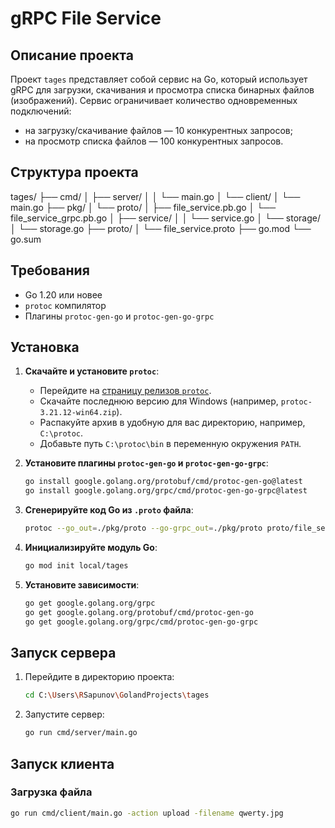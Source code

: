 # gRPC File Service

## Описание проекта

Проект `tages` представляет собой сервис на Go, который использует gRPC для загрузки, скачивания и просмотра списка бинарных файлов (изображений). Сервис ограничивает количество одновременных подключений:
- на загрузку/скачивание файлов — 10 конкурентных запросов;
- на просмотр списка файлов — 100 конкурентных запросов.

## Структура проекта
tages/
├── cmd/
│ ├── server/
│ │ └── main.go
│ └── client/
│ └── main.go
├── pkg/
│ └── proto/
│ ├── file_service.pb.go
│ └── file_service_grpc.pb.go
│ ├── service/
│ │ └── service.go
│ └── storage/
│ └── storage.go
├── proto/
│ └── file_service.proto
├── go.mod
└── go.sum


## Требования

- Go 1.20 или новее
- `protoc` компилятор
- Плагины `protoc-gen-go` и `protoc-gen-go-grpc`

## Установка

1. **Скачайте и установите `protoc`**:
    - Перейдите на [страницу релизов `protoc`](https://github.com/protocolbuffers/protobuf/releases).
    - Скачайте последнюю версию для Windows (например, `protoc-3.21.12-win64.zip`).
    - Распакуйте архив в удобную для вас директорию, например, `C:\protoc`.
    - Добавьте путь `C:\protoc\bin` в переменную окружения `PATH`.

2. **Установите плагины `protoc-gen-go` и `protoc-gen-go-grpc`**:
    ```sh
    go install google.golang.org/protobuf/cmd/protoc-gen-go@latest
    go install google.golang.org/grpc/cmd/protoc-gen-go-grpc@latest
    ```

3. **Сгенерируйте код Go из `.proto` файла**:
    ```sh
    protoc --go_out=./pkg/proto --go-grpc_out=./pkg/proto proto/file_service.proto
    ```

4. **Инициализируйте модуль Go**:
    ```sh
    go mod init local/tages
    ```

5. **Установите зависимости**:
    ```sh
    go get google.golang.org/grpc
    go get google.golang.org/protobuf/cmd/protoc-gen-go
    go get google.golang.org/grpc/cmd/protoc-gen-go-grpc
    ```

## Запуск сервера

1. Перейдите в директорию проекта:
    ```sh
    cd C:\Users\RSapunov\GolandProjects\tages
    ```

2. Запустите сервер:
    ```sh
    go run cmd/server/main.go
    ```

## Запуск клиента

### Загрузка файла

```sh
go run cmd/client/main.go -action upload -filename qwerty.jpg
